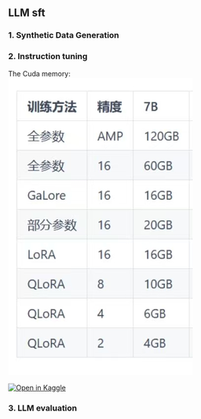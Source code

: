 ## LLM sft

### 1. Synthetic Data Generation


### 2. Instruction tuning
The Cuda memory:
![](../assets/sft-memory.jpg)

[![Open in Kaggle](https://kaggle.com/static/images/open-in-kaggle.svg)](https://www.kaggle.com/code/brendayue/llama-instruct-tuning-alpaca/notebook?scriptVersionId=240320418)


### 3. LLM evaluation
